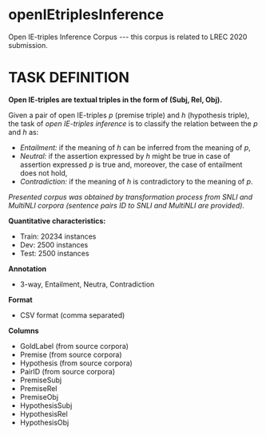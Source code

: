 # openIEtriplesInference
Open IE-triples Inference Corpus
--- this corpus is related to LREC 2020 submission.

# TASK DEFINITION

**Open IE-triples are textual triples in the form of (Subj, Rel, Obj).**

Given a pair of open IE-triples $p$ (premise triple) and $h$ (hypothesis triple), the task of *open IE-triples inference* is to classify the relation between the $p$ and $h$ as:

* *Entailment:* if the meaning of $h$ can be inferred from the meaning of $p$,
* *Neutral:* if the assertion expressed by $h$ might be true in case of assertion expressed $p$ is true and, moreover, the case of entailment does not hold,
* *Contradiction:* if the meaning of $h$ is contradictory to the meaning of $p$.

*Presented corpus was obtained by transformation process from SNLI and MultiNLI corpora (sentence pairs ID to SNLI and MultiNLI are provided).*

**Quantitative characteristics:**

* Train: 20234 instances
* Dev: 2500 instances
* Test: 2500 instances

**Annotation**

* 3-way, Entailment, Neutra, Contradiction

**Format**

* CSV format (comma separated)

**Columns**

* GoldLabel (from source corpora)
* Premise (from source corpora)
* Hypothesis (from source corpora)
* PairID (from source corpora)
* PremiseSubj 
* PremiseRel
* PremiseObj
* HypothesisSubj
* HypothesisRel
* HypothesisObj
